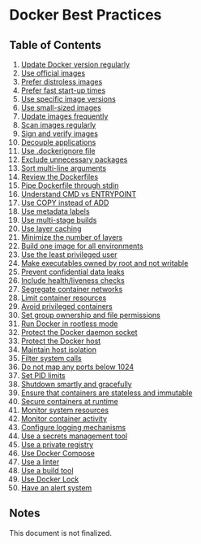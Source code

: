 # Docker Best Practices

## Table of Contents

1. [Update Docker version regularly]()
2. [Use official images]()
3. [Prefer distroless images]()
4. [Prefer fast start-up times]()
5. [Use specific image versions]()
6. [Use small-sized images]()
7. [Update images frequently]()
8. [Scan images regularly]()
9. [Sign and verify images]()
10. [Decouple applications]()
11. [Use .dockerignore file]()
12. [Exclude unnecessary packages]()
13. [Sort multi-line arguments]()
14. [Review the Dockerfiles]()
15. [Pipe Dockerfile through stdin]()
16. [Understand CMD vs ENTRYPOINT]()
17. [Use COPY instead of ADD]()
18. [Use metadata labels]()
19. [Use multi-stage builds]()
20. [Use layer caching]()
21. [Minimize the number of layers]()
22. [Build one image for all environments]()
23. [Use the least privileged user]()
24. [Make executables owned by root and not writable]()
25. [Prevent confidential data leaks]()
26. [Include health/liveness checks]()
27. [Segregate container networks]()
28. [Limit container resources]()
29. [Avoid privileged containers]()
30. [Set group ownership and file permissions]()
31. [Run Docker in rootless mode]()
32. [Protect the Docker daemon socket]()
33. [Protect the Docker host]()
34. [Maintain host isolation]()
35. [Filter system calls]()
36. [Do not map any ports below 1024]()
37. [Set PID limits]()
38. [Shutdown smartly and gracefully]()
39. [Ensure that containers are stateless and immutable]()
40. [Secure containers at runtime]()
41. [Monitor system resources]()
42. [Monitor container activity]()
43. [Configure logging mechanisms]()
44. [Use a secrets management tool]()
45. [Use a private registry]()
46. [Use Docker Compose]()
47. [Use a linter]()
48. [Use a build tool]()
49. [Use Docker Lock]()
50. [Have an alert system]()

## Notes

This document is not finalized.
